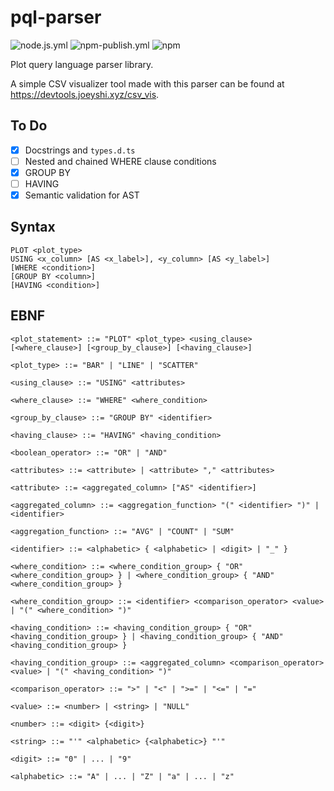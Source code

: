 # pql-parser

![node.js.yml](https://github.com/joeyshi12/pql-parser/actions/workflows/node.js.yml/badge.svg)
![npm-publish.yml](https://github.com/joeyshi12/pql-parser/actions/workflows/npm-publish.yml/badge.svg)
![npm](https://img.shields.io/npm/v/pql-parser.svg)

Plot query language parser library.

A simple CSV visualizer tool made with this parser can be found at <a href="https://devtools.joeyshi.xyz/csv_vis">https://devtools.joeyshi.xyz/csv_vis</a>.

## To Do

- [x] Docstrings and `types.d.ts`
- [ ] Nested and chained WHERE clause conditions
- [x] GROUP BY
- [ ] HAVING
- [x] Semantic validation for AST

## Syntax

```
PLOT <plot_type>
USING <x_column> [AS <x_label>], <y_column> [AS <y_label>]
[WHERE <condition>]
[GROUP BY <column>]
[HAVING <condition>]
```

## EBNF

```
<plot_statement> ::= "PLOT" <plot_type> <using_clause> [<where_clause>] [<group_by_clause>] [<having_clause>]

<plot_type> ::= "BAR" | "LINE" | "SCATTER"

<using_clause> ::= "USING" <attributes>

<where_clause> ::= "WHERE" <where_condition>

<group_by_clause> ::= "GROUP BY" <identifier>

<having_clause> ::= "HAVING" <having_condition>

<boolean_operator> ::= "OR" | "AND"

<attributes> ::= <attribute> | <attribute> "," <attributes>

<attribute> ::= <aggregated_column> ["AS" <identifier>]

<aggregated_column> ::= <aggregation_function> "(" <identifier> ")" | <identifier>

<aggregation_function> ::= "AVG" | "COUNT" | "SUM"

<identifier> ::= <alphabetic> { <alphabetic> | <digit> | "_" }

<where_condition> ::= <where_condition_group> { "OR" <where_condition_group> } | <where_condition_group> { "AND" <where_condition_group> }

<where_condition_group> ::= <identifier> <comparison_operator> <value> | "(" <where_condition> ")"

<having_condition> ::= <having_condition_group> { "OR" <having_condition_group> } | <having_condition_group> { "AND" <having_condition_group> }

<having_condition_group> ::= <aggregated_column> <comparison_operator> <value> | "(" <having_condition> ")"

<comparison_operator> ::= ">" | "<" | ">=" | "<=" | "="

<value> ::= <number> | <string> | "NULL"

<number> ::= <digit> {<digit>}

<string> ::= "'" <alphabetic> {<alphabetic>} "'"

<digit> ::= "0" | ... | "9"

<alphabetic> ::= "A" | ... | "Z" | "a" | ... | "z"
```
